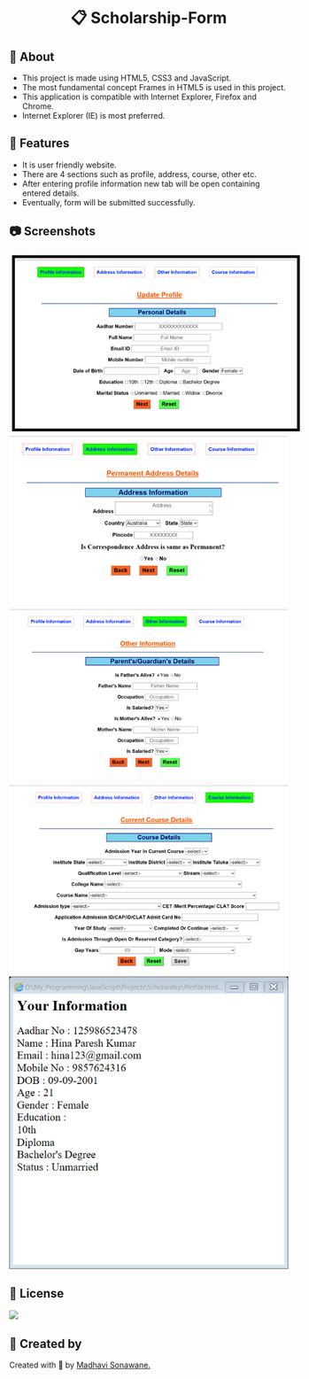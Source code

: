 <h1 align=center><p>&#128203; Scholarship-Form</p></h1>
<!--h2>&#127919; About</h2-->
<h2>&#128204 About</h2>
<ul>
  <li> This project is made using HTML5, CSS3 and JavaScript. </li>
  <li> The most fundamental concept Frames in HTML5 is used in this project. </li>
  <li> This application is compatible with Internet Explorer, Firefox and Chrome. </li>
  <li> Internet Explorer (IE) is most preferred. </li>
</ul>

<h2>&#128640; Features</h2>
<ul>
  <li> It is user friendly website. </li>
  <li> There are 4 sections such as profile, address, course, other etc. </li>
  <li> After entering profile information new tab will be open containing entered details. </li>
  <li> Eventually, form will be submitted successfully. </li>
</ul>

<h2>&#128247; Screenshots </h2>
<img src="https://github.com/CODING-Enthusiast9857/Scholarship-Form/blob/main/assets/Profile.png" alt="profile" style="border:5px solid #000000; padding:3px; margin:5px;">
<img src="https://github.com/CODING-Enthusiast9857/Scholarship-Form/blob/main/assets/address.png" alt="address">
<img src="https://github.com/CODING-Enthusiast9857/Scholarship-Form/blob/main/assets/other.png" alt="other">
<img src="https://github.com/CODING-Enthusiast9857/Scholarship-Form/blob/main/assets/course.png" alt="course">
<img src="https://github.com/CODING-Enthusiast9857/Scholarship-Form/blob/main/assets/Info.png" alt="InfoFile">

<h2>📝 License </h2>
<img src="https://img.shields.io/github/license/payloadbox/xss-payload-list">
    
<h2>&#128105; Created by </h2>
<p>Created with &#129293; by 
<a href="https://github.com/CODING-Enthusiast9857" target="_blank">Madhavi Sonawane.</a>
</p>
